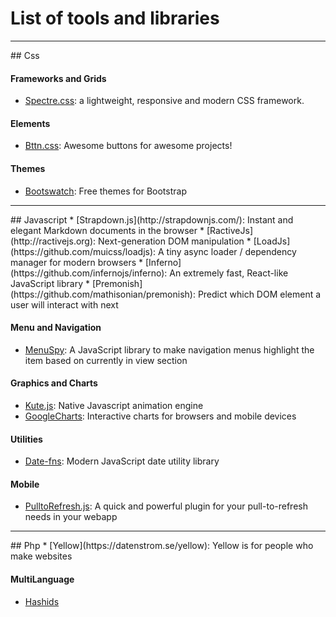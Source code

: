 # List of tools and libraries
<hr>
## Css

#### Frameworks and Grids
* [Spectre.css](https://picturepan2.github.io/spectre/): a lightweight, responsive and modern CSS framework. 

#### Elements
* [Bttn.css](https://bttn.surge.sh/): Awesome buttons for awesome projects!

#### Themes
* [Bootswatch](http://bootswatch.com/): Free themes for Bootstrap

<hr>
## Javascript
* [Strapdown.js](http://strapdownjs.com/): Instant and elegant Markdown documents in the browser
* [RactiveJs](http://ractivejs.org): Next-generation DOM manipulation 
* [LoadJs](https://github.com/muicss/loadjs): A tiny async loader / dependency manager for modern browsers
* [Inferno](https://github.com/infernojs/inferno): An extremely fast, React-like JavaScript library
* [Premonish](https://github.com/mathisonian/premonish): Predict which DOM element a user will interact with next

#### Menu and Navigation
* [MenuSpy](https://github.com/lcdsantos/menuspy): A JavaScript library to make navigation menus highlight the item based on currently in view section

#### Graphics and Charts
* [Kute.js](http://thednp.github.io/kute.js): Native Javascript animation engine
* [GoogleCharts](https://developers.google.com/chart/): Interactive charts for browsers and mobile devices

#### Utilities
* [Date-fns](https://date-fns.org/): Modern JavaScript date utility library

#### Mobile
* [PulltoRefresh.js](https://www.boxfactura.com/pulltorefresh.js/): A quick and powerful plugin for your pull-to-refresh needs in your webapp

<hr>
## Php
* [Yellow](https://datenstrom.se/yellow): Yellow is for people who make websites

#### MultiLanguage
* [Hashids](http://hashids.org/)
